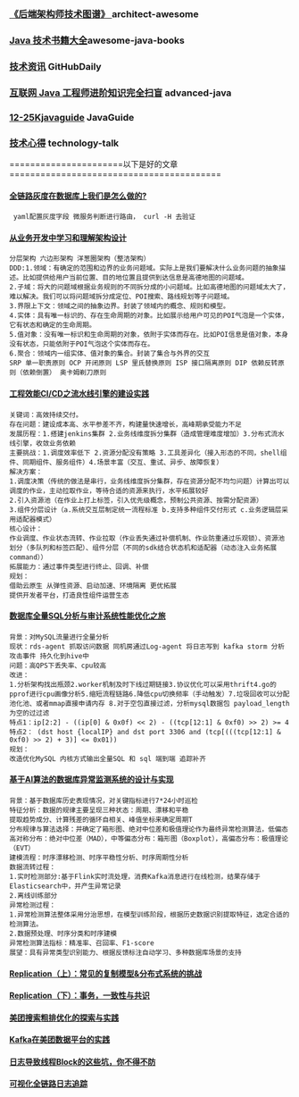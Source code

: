 ### [《后端架构师技术图谱》 ](https://github.com/xingshaocheng/architect-awesome)  architect-awesome
### [Java 技术书籍大全](https://github.com/sorenduan/awesome-java-books)awesome-java-books
### [技术资讯](https://github.com/GitHubDaily/GitHubDaily)  GitHubDaily
### [互联网 Java 工程师进阶知识完全扫盲](https://github.com/doocs/advanced-java)  advanced-java
### [12-25Kjavaguide](https://github.com/Snailclimb/JavaGuide)  JavaGuide
### [技术心得](https://github.com/aalansehaiyang/technology-talk)  technology-talk


======================以下是好的文章=========================================
#### [全链路灰度在数据库上我们是怎么做的?](https://mp.weixin.qq.com/s/up8MKMVBTDte0mlnOAiJuw)
``` yaml配置灰度字段 微服务判断进行路由， curl -H 去验证```
#### [从业务开发中学习和理解架构设计](https://mp.weixin.qq.com/s/KLSUh7vvaxzlZY5rv9pWUA)
``` 架构设计一定要从业务场景出发,架构设计一定要落到业务场景中去验证
分层架构 六边形架构 洋葱圈架构（整洁架构）
DDD:1.领域：有确定的范围和边界的业务问题域。实际上是我们要解决什么业务问题的抽象描述。比如提供给用户当前位置、目的地位置且提供到达信息是高德地图的问题域。
2.子域：将大的问题域根据业务规则的不同拆分成的小问题域。比如高德地图的问题域太大了，难以解决。我们可以将问题域拆分成定位、POI搜索、路线规划等子问题域。
3.界限上下文：领域之间的抽象边界。封装了领域内的概念、规则和模型。
4.实体：具有唯一标识的、存在生命周期的对象。比如展示给用户可见的POI气泡是一个实体，它有状态和确定的生命周期。
5.值对象：没有唯一标识和生命周期的对象，依附于实体而存在。比如POI信息是值对象，本身没有状态，只能依附于POI气泡这个实体而存在。
6.聚合：领域内一组实体、值对象的集合。封装了集合与外界的交互
SRP 单一职责原则 OCP 开闭原则 LSP 里氏替换原则 ISP 接口隔离原则 DIP 依赖反转原则（依赖倒置） 奥卡姆剃刀原则
```
#### [工程效能CI/CD之流水线引擎的建设实践](https://mp.weixin.qq.com/s/dqsejshVzU7v79BuTSb8RA)
```
关键词：高效持续交付。
存在问题：建设成本高、水平参差不齐，构建量快速增长，高峰期承受能力不足
发展历程：1.搭建jenkins集群 2.业务线维度拆分集群（造成管理难度增加）3.分布式流水线引擎，收敛业务依赖
主要挑战：1.调度效率低下 2.资源分配没有策略 3.工具差异化（接入形态的不同，shell组件、同期组件、服务组件）4.场景丰富（交互、重试、异步、故障恢复）
解决方案：
1.调度决策（传统的做法是串行，业务线维度拆分集群，存在资源分配不均匀问题）计算出可以调度的作业，主动拉取作业，等待合适的资源来执行，水平拓展较好
2.引入资源池（在作业上打上标签，引入优先级概念，预制公共资源、按需分配资源）
3.组件分层设计（a.系统交互层制定统一流程标准 b.支持多种组件交付形式 c.业务逻辑层采用适配器模式）
核心设计：
作业调度、作业状态流转、作业拉取（作业丢失通过补偿机制、作业防重通过乐观锁）、资源池划分（多队列和标签匹配）、组件分层（不同的sdk结合状态机和适配器（动态注入业务拓展command））
拓展能力：通过事件类型进行终止、回调、补偿
规划：
借助云原生 从弹性资源、启动加速、环境隔离 更优拓展
提供开发者平台，打造良性组件运营生态

```
#### [数据库全量SQL分析与审计系统性能优化之旅](https://mp.weixin.qq.com/s/g2VD9SK0xq8R8biG2HyUfw)
```
背景：对MySQL流量进行全量分析
现状：rds-agent 抓取访问数据 同机房通过Log-agent 将日志写到 kafka storm 分析攻击事件 持久化到hive中
问题：高QPS下丢失率、cpu较高
改进：
1.分析架构找出瓶颈2.worker机制及时下线过期链接3.协议优化可以采用thrift4.go的pprof进行cpu画像分析5.缩短流程链路6.降低cpu切换频率（手动触发）7.垃圾回收可以分配池化池、或者mmap直接申请内存 8.对于空包直接过滤，分析mysql数据包 payload_length 为空的过过滤
特点1：ip[2:2] - ((ip[0] & 0x0f) << 2) - ((tcp[12:1] & 0xf0) >> 2) >= 4
特点2： (dst host {localIP} and dst port 3306 and (tcp[(((tcp[12:1] & 0xf0) >> 2) + 3)] <= 0x01))
规划：
改造优化MySQL 内核方式输出全量SQL 和 sql 端到端 追踪补齐
```
#### [基于AI算法的数据库异常监测系统的设计与实现](https://mp.weixin.qq.com/s/EUPREu-SRGJwqTWWeDlvxw)
```
背景：基于数据库历史表现情况，对关键指标进行7*24小时巡检
特征分析：数据的规律主要呈现三种状态：周期、漂移和平稳 
提取趋势成分、计算残差的循环自相关、峰值坐标来确定周期T
分布规律与算法选择：并确定了箱形图、绝对中位差和极值理论作为最终异常检测算法，低偏态高对称分布：绝对中位差（MAD），中等偏态分布：箱形图（Boxplot），高偏态分布：极值理论（EVT）
建模流程：时序漂移检测、时序平稳性分析、时序周期性分析
数据流转过程：
1.实时检测部分:基于Flink实时流处理，消费Kafka消息进行在线检测，结果存储于Elasticsearch中，并产生异常记录
2.离线训练部分
异常检测过程：
1.异常检测算法整体采用分治思想，在模型训练阶段，根据历史数据识别提取特征，选定合适的检测算法。
2.数据预处理、时序分类和时序建模
异常检测算法指标：精准率、召回率、F1-score
展望：具有异常类型识别能力、根据反馈标注自动学习、多种数据库场景的支持
```
#### [Replication（上）：常见的复制模型&分布式系统的挑战](https://mp.weixin.qq.com/s/LB5SR4ypQwDxzueI1ai2Kg)


#### [Replication（下）：事务，一致性与共识](https://mp.weixin.qq.com/s/O9Z5e_BzdxKcULHigYMkRg)

#### [美团搜索粗排优化的探索与实践](https://mp.weixin.qq.com/s/u3sw_PatpwkFC0AtkssmPA)

#### [Kafka在美团数据平台的实践](https://mp.weixin.qq.com/s/waVLtusovUkVDt7rKCcdDg)

#### [日志导致线程Block的这些坑，你不得不防](https://mp.weixin.qq.com/s/nowNpIOHBFHD0pctcKr2UA)

#### [可视化全链路日志追踪](https://mp.weixin.qq.com/s/Er4-X8q5MKZZUgAUHyeLwA)

